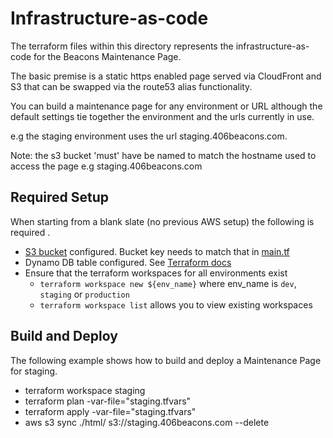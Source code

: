 # Infrastructure-as-code

The terraform files within this directory represents the infrastructure-as-code for the Beacons Maintenance Page.

The basic premise is a static https enabled page served via CloudFront and S3 that can be swapped via the route53 alias functionality.

You can build a maintenance page for any environment or URL although the default settings tie together the environment and the urls currently in use.

e.g the staging environment uses the url staging.406beacons.com.

Note: the s3 bucket 'must' have be named to match the hostname used to access the page e.g staging.406beacons.com

## Required Setup
When starting from a blank slate (no previous AWS setup) the following is required .

- [S3 bucket](https://www.terraform.io/docs/language/settings/backends/s3.html) configured. Bucket key needs to match that in [main.tf](./main.tf)
- Dynamo DB table configured. See [Terraform docs](https://www.terraform.io/docs/language/settings/backends/s3.html#dynamodb-state-locking)
- Ensure that the terraform workspaces for all environments exist
    - `terraform workspace new ${env_name}` where env_name is `dev`, `staging` or `production`
    - `terraform workspace list` allows you to view existing workspaces

## Build and Deploy
The following example shows how to build and deploy a Maintenance Page for staging.

- terraform workspace staging
- terraform plan -var-file="staging.tfvars"
- terraform apply -var-file="staging.tfvars"
- aws s3 sync ./html/ s3://staging.406beacons.com --delete
